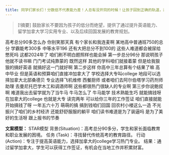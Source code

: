 ```yaml
---
title: 同学们家长们！分数低不代表能力差！人总有没开窍的时候！让孩子回到正确的轨道，静待花开吧！留学 
---
```

 > [!摘要]
鼓励家长不要因为孩子的低分而绝望，提供了通过提升英语能力、留学加拿大学习实用专业、以及后续回国发展的教育规划。

高考总分90多怎么办
你别笑那天真
有个家长和我连麦啊
某地高中普通班750的总分
学霸能考300多
中等水平196
还有大把总分不到100的
这些人难道都会被尿给憋死吗
这都2024年了
咱们刷不明白题照样也能会掉
第一步总分96分
那说明孩子他就不读书嘛
门门考试纯靠蒙的
既然这样
其他的学科咱们就接着蒙
但是给我狠狠的搞好英语
就搞好这一门就好啊
第二步这样
你高中三年总算有个结果了嘛
高中毕业
但是英语和预算咱们直接冲加拿大了
学校选择大专叫college
地段可以选择加拿大北部桑德贝
专业选择飞机维修
西餐厨师
或者咱们去阿尔伯塔学习药剂师助理
去曼尼托巴学木工和调酒师啊
这些都很热门很缺人的专业啊
第三步你说鲍叔啊
难道我出去留学就为了当牛马
牛马怎么了
牛马能学
技术熟能生巧
就能搞钱呀
在加拿大的college
也就是大专
读完两年
可以给你三年的工作签证
咱们直接就能开始搞钱了呀
一年五六十万
萌萌的搞
搞到钱咱们回国
回农村小楼这么一造
不光振兴了咱们的乡村经济
还能舒舒服服的躺平
咱们读书难道是为了装逼吗
是为了美好的生活呀
跟上报书的节奏

**文案模型：**
STAR模型
背景(Situation)：高考总分90多分，学生和家长面临教育和职业发展的困境。
任务 (Task)：寻找替代传统高考的教育路径。
行动 (Action)：专注于提高英语能力，选择加拿大的college学习热门专业。
结果：通过留学加拿大，学生可以获得工作签证，有机会在当地工作并积累财富。
